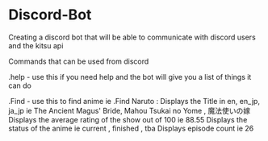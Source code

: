 # Discord-Bot
Creating a discord bot that will be able to communicate with discord users and the kitsu api


Commands that can be used from discord

.help - use this if you need help and the bot will give you a list of things it can do

.Find - use this to find anime ie .Find Naruto
        :
        Displays the Title in en, en_jp, ja_jp ie The Ancient Magus' Bride, Mahou Tsukai no Yome , 魔法使いの嫁
        Displays the average rating of the show out of 100 ie 88.55
        Displays the status of the anime ie current , finished , tba
        Displays episode count ie 26
